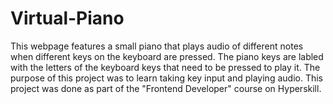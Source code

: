 # Virtual-Piano
This webpage features a small piano that plays audio of different notes when different keys on the keyboard are pressed. The piano keys are labled with the letters of the keyboard keys that need to be pressed to play it. The purpose of this project was to learn taking key input and playing audio. This project was done as part of the "Frontend Developer" course on Hyperskill.

